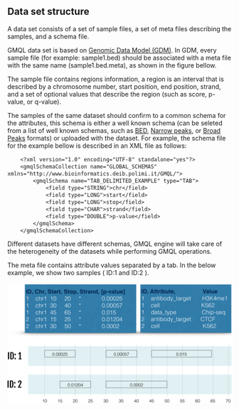 ## Data set structure

A data set consists of a set of sample files, a set of meta files describing the samples, and a schema file.

GMQL data set is based on [Genomic Data Model (GDM)](http://www.sciencedirect.com/science/article/pii/S1046202316303012). In GDM, every sample file (for example: sample1.bed) should be associated with a meta file with the same name (sample1.bed.meta), as shown in the figure bellow. 

The sample file contains regions information, a region is an interval that is described by a chromosome number, start position, end position, strand, and a set of optional values that describe the region (such as score, p-value, or q-value). 

The samples of the same dataset should confirm to a common schema for the attributes, this schema is either a well known schema (can be seleted from a list of well known schemas, such as [BED](https://genome.ucsc.edu/FAQ/FAQformat#format1), [Narrow peaks](https://genome.ucsc.edu/FAQ/FAQformat#format12), or [Broad Peaks](https://genome.ucsc.edu/FAQ/FAQformat#format13) formats) or uploaded with the dataset. For example, the schema file for the example bellow is described in an XML file as follows:

```
	<?xml version="1.0" encoding="UTF-8" standalone="yes"?>
	<gmqlSchemaCollection name="GLOBAL_SCHEMAS" xmlns="http://www.bioinformatics.deib.polimi.it/GMQL/">
		<gmqlSchema name="TAB_DELIMITED_EXAMPLE" type="TAB">
			<field type="STRING">chr</field>
			<field type="LONG">start</field>
			<field type="LONG">stop</field>
			<field type="CHAR">strand</field>
			<field type="DOUBLE">p-value</field>
		</gmqlSchema>
	</gmqlSchemaCollection>
```

Different datasets have different schemas, GMQL engine will take care of the heterogeneity of the datasets while performing GMQL operations.

The meta file contains attribute values separated by a tab. In the below example, we show two samples ( ID:1 and  ID:2 ). 

![GDM](GDM.png)
